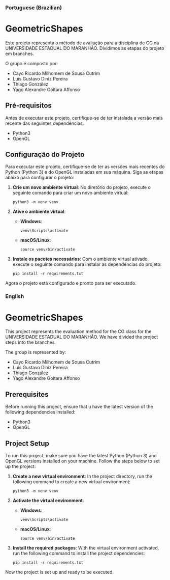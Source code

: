 ### Portuguese (Brazilian)
# GeometricShapes
Este projeto representa o método de avaliação para a disciplina de CG na UNIVERSIDADE ESTADUAL DO MARANHÃO.
Dividimos as etapas do projeto em branches.

O grupo é composto por:
- Cayo Ricardo Milhomem de Sousa Cutrim
- Luis Gustavo Diniz Pereira
- Thiago González
- Yago Alexandre Goltara Affonso

## Pré-requisitos

Antes de executar este projeto, certifique-se de ter instalada a versão mais recente das seguintes dependências:

- Python3
- OpenGL

## Configuração do Projeto

Para executar este projeto, certifique-se de ter as versões mais recentes do Python (Python 3) e do OpenGL instaladas em sua máquina. Siga as etapas abaixo para configurar o projeto:

1. **Crie um novo ambiente virtual**: No diretório do projeto, execute o seguinte comando para criar um novo ambiente virtual:
    ```
    python3 -m venv venv
    ```

2. **Ative o ambiente virtual**:
   - **Windows**:
     ```
     venv\Scripts\activate
     ```
   - **macOS/Linux**:
     ```
     source venv/bin/activate
     ```

3. **Instale os pacotes necessários**: Com o ambiente virtual ativado, execute o seguinte comando para instalar as dependências do projeto:
    ```
    pip install -r requirements.txt
    ```

Agora o projeto está configurado e pronto para ser executado.

### English
# GeometricShapes
This project represents the evaluation method for the CG class for the UNIVERSIDADE ESTADUAL DO MARANHÃO.
We have divided the project steps into the branches.

The group is represented by:
- Cayo Ricardo Milhomem de Sousa Cutrim
- Luis Gustavo Diniz Pereira
- Thiago González
- Yago Alexandre Goltara Affonso

## Prerequisites

Before running this project, ensure that u have the latest version of the following dependencies installed:

- Python3
- OpenGL

## Project Setup

To run this project, make sure you have the latest Python (Python 3) and OpenGL versions installed on your machine. Follow the steps below to set up the project:

1. **Create a new virtual environment**: In the project directory, run the following command to create a new virtual environment:
    ```
    python3 -m venv venv
    ```

2. **Activate the virtual environment**:
   - **Windows**:
     ```
     venv\Scripts\activate
     ```
   - **macOS/Linux**:
     ```
     source venv/bin/activate
     ```

3. **Install the required packages**: With the virtual environment activated, run the following command to install the project dependencies:
    ```
    pip install -r requirements.txt
    ```

Now the project is set up and ready to be executed.

